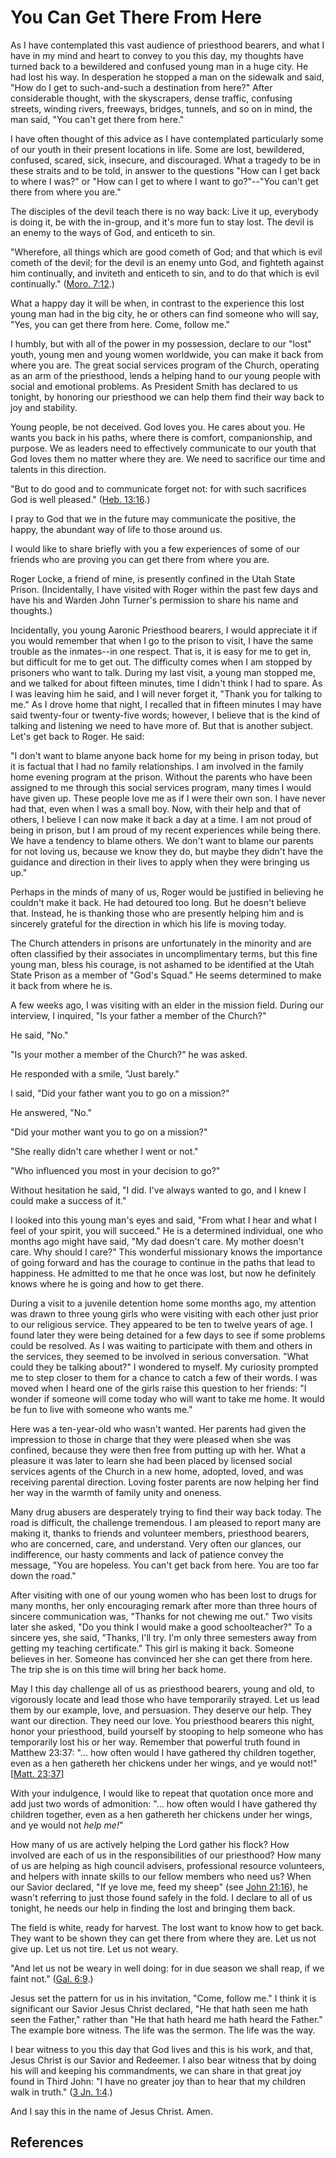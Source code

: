 # You Can Get There From Here

As I have contemplated this vast audience of priesthood bearers, and what I
have in my mind and heart to convey to you this day, my thoughts have turned
back to a bewildered and confused young man in a huge city. He had lost his
way. In desperation he stopped a man on the sidewalk and said, "How do I get
to such-and-such a destination from here?" After considerable thought, with
the skyscrapers, dense traffic, confusing streets, winding rivers, freeways,
bridges, tunnels, and so on in mind, the man said, "You can't get there from
here."

I have often thought of this advice as I have contemplated particularly some
of our youth in their present locations in life. Some are lost, bewildered,
confused, scared, sick, insecure, and discouraged. What a tragedy to be in
these straits and to be told, in answer to the questions "How can I get back
to where I was?" or "How can I get to where I want to go?"--"You can't get
there from where you are."

The disciples of the devil teach there is no way back: Live it up, everybody
is doing it, be with the in-group, and it's more fun to stay lost. The devil
is an enemy to the ways of God, and enticeth to sin.

"Wherefore, all things which are good cometh of God; and that which is evil
cometh of the devil; for the devil is an enemy unto God, and fighteth against
him continually, and inviteth and enticeth to sin, and to do that which is
evil continually." ([Moro. 7:12](/scriptures/bofm/moro/7.12?lang=eng#11).)

What a happy day it will be when, in contrast to the experience this lost
young man had in the big city, he or others can find someone who will say,
"Yes, you can get there from here. Come, follow me."

I humbly, but with all of the power in my possession, declare to our "lost"
youth, young men and young women worldwide, you can make it back from where
you are. The great social services program of the Church, operating as an arm
of the priesthood, lends a helping hand to our young people with social and
emotional problems. As President Smith has declared to us tonight, by honoring
our priesthood we can help them find their way back to joy and stability.

Young people, be not deceived. God loves you. He cares about you. He wants you
back in his paths, where there is comfort, companionship, and purpose. We as
leaders need to effectively communicate to our youth that God loves them no
matter where they are. We need to sacrifice our time and talents in this
direction.

"But to do good and to communicate forget not: for with such sacrifices God is
well pleased." ([Heb. 13:16](/scriptures/nt/heb/13.16?lang=eng#15).)

I pray to God that we in the future may communicate the positive, the happy,
the abundant way of life to those around us.

I would like to share briefly with you a few experiences of some of our
friends who are proving you can get there from where you are.

Roger Locke, a friend of mine, is presently confined in the Utah State Prison.
(Incidentally, I have visited with Roger within the past few days and have his
and Warden John Turner's permission to share his name and thoughts.)

Incidentally, you young Aaronic Priesthood bearers, I would appreciate it if
you would remember that when I go to the prison to visit, I have the same
trouble as the inmates--in one respect. That is, it is easy for me to get in,
but difficult for me to get out. The difficulty comes when I am stopped by
prisoners who want to talk. During my last visit, a young man stopped me, and
we talked for about fifteen minutes, time I didn't think I had to spare. As I
was leaving him he said, and I will never forget it, "Thank you for talking to
me." As I drove home that night, I recalled that in fifteen minutes I may have
said twenty-four or twenty-five words; however, I believe that is the kind of
talking and listening we need to have more of. But that is another subject.
Let's get back to Roger. He said:

"I don't want to blame anyone back home for my being in prison today, but it
is factual that I had no family relationships. I am involved in the family
home evening program at the prison. Without the parents who have been assigned
to me through this social services program, many times I would have given up.
These people love me as if I were their own son. I have never had that, even
when I was a small boy. Now, with their help and that of others, I believe I
can now make it back a day at a time. I am not proud of being in prison, but I
am proud of my recent experiences while being there. We have a tendency to
blame others. We don't want to blame our parents for not loving us, because we
know they do, but maybe they didn't have the guidance and direction in their
lives to apply when they were bringing us up."

Perhaps in the minds of many of us, Roger would be justified in believing he
couldn't make it back. He had detoured too long. But he doesn't believe that.
Instead, he is thanking those who are presently helping him and is sincerely
grateful for the direction in which his life is moving today.

The Church attenders in prisons are unfortunately in the minority and are
often classified by their associates in uncomplimentary terms, but this fine
young man, bless his courage, is not ashamed to be identified at the Utah
State Prison as a member of "God's Squad." He seems determined to make it back
from where he is.

A few weeks ago, I was visiting with an elder in the mission field. During our
interview, I inquired, "Is your father a member of the Church?"

He said, "No."

"Is your mother a member of the Church?" he was asked.

He responded with a smile, "Just barely."

I said, "Did your father want you to go on a mission?"

He answered, "No."

"Did your mother want you to go on a mission?"

"She really didn't care whether I went or not."

"Who influenced you most in your decision to go?"

Without hesitation he said, "I did. I've always wanted to go, and I knew I
could make a success of it."

I looked into this young man's eyes and said, "From what I hear and what I
feel of your spirit, you will succeed." He is a determined individual, one who
months ago might have said, "My dad doesn't care. My mother doesn't care. Why
should I care?" This wonderful missionary knows the importance of going
forward and has the courage to continue in the paths that lead to happiness.
He admitted to me that he once was lost, but now he definitely knows where he
is going and how to get there.

During a visit to a juvenile detention home some months ago, my attention was
drawn to three young girls who were visiting with each other just prior to our
religious service. They appeared to be ten to twelve years of age. I found
later they were being detained for a few days to see if some problems could be
resolved. As I was waiting to participate with them and others in the
services, they seemed to be involved in serious conversation. "What could they
be talking about?" I wondered to myself. My curiosity prompted me to step
closer to them for a chance to catch a few of their words. I was moved when I
heard one of the girls raise this question to her friends: "I wonder if
someone will come today who will want to take me home. It would be fun to live
with someone who wants me."

Here was a ten-year-old who wasn't wanted. Her parents had given the
impression to those in charge that they were pleased when she was confined,
because they were then free from putting up with her. What a pleasure it was
later to learn she had been placed by licensed social services agents of the
Church in a new home, adopted, loved, and was receiving parental direction.
Loving foster parents are now helping her find her way in the warmth of family
unity and oneness.

Many drug abusers are desperately trying to find their way back today. The
road is difficult, the challenge tremendous. I am pleased to report many are
making it, thanks to friends and volunteer members, priesthood bearers, who
are concerned, care, and understand. Very often our glances, our indifference,
our hasty comments and lack of patience convey the message, "You are hopeless.
You can't get back from here. You are too far down the road."

After visiting with one of our young women who has been lost to drugs for many
months, her only encouraging remark after more than three hours of sincere
communication was, "Thanks for not chewing me out." Two visits later she
asked, "Do you think I would make a good schoolteacher?" To a sincere yes, she
said, "Thanks, I'll try. I'm only three semesters away from getting my
teaching certificate." This girl is making it back. Someone believes in her.
Someone has convinced her she can get there from here. The trip she is on this
time will bring her back home.

May I this day challenge all of us as priesthood bearers, young and old, to
vigorously locate and lead those who have temporarily strayed. Let us lead
them by our example, love, and persuasion. They deserve our help. They want
our direction. They need our love. You priesthood bearers this night, honor
your priesthood, build yourself by stooping to help someone who has
temporarily lost his or her way. Remember that powerful truth found in Matthew
23:37: "... how often would I have gathered thy children together, even as a hen
gathereth her chickens under her wings, and ye would not!" [[Matt.
23:37](/scriptures/nt/matt/23.37?lang=eng#36)]

With your indulgence, I would like to repeat that quotation once more and add
just two words of admonition: "... how often would I have gathered thy children
together, even as a hen gathereth her chickens under her wings, and ye would
not _help me!_"

How many of us are actively helping the Lord gather his flock? How involved
are each of us in the responsibilities of our priesthood? How many of us are
helping as high council advisers, professional resource volunteers, and
helpers with innate skills to our fellow members who need us? When our Savior
declared, "If ye love me, feed my sheep" (see [John
21:16](/scriptures/nt/john/21.16?lang=eng#15)), he wasn't referring to just
those found safely in the fold. I declare to all of us tonight, he needs our
help in finding the lost and bringing them back.

The field is white, ready for harvest. The lost want to know how to get back.
They want to be shown they can get there from where they are. Let us not give
up. Let us not tire. Let us not weary.

"And let us not be weary in well doing: for in due season we shall reap, if we
faint not." ([Gal. 6:9](/scriptures/nt/gal/6.9?lang=eng#8).)

Jesus set the pattern for us in his invitation, "Come, follow me." I think it
is significant our Savior Jesus Christ declared, "He that hath seen me hath
seen the Father," rather than "He that hath heard me hath heard the Father."
The example bore witness. The life was the sermon. The life was the way.

I bear witness to you this day that God lives and this is his work, and that,
Jesus Christ is our Savior and Redeemer. I also bear witness that by doing his
will and keeping his commandments, we can share in that great joy found in
Third John: "I have no greater joy than to hear that my children walk in
truth." ([3 Jn. 1:4](/scriptures/nt/3-jn/1.4?lang=eng#3).)

And I say this in the name of Jesus Christ. Amen.

## References

